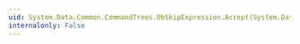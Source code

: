 ```yaml
---
uid: System.Data.Common.CommandTrees.DbSkipExpression.Accept(System.Data.Common.CommandTrees.DbExpressionVisitor)
internalonly: False
---
```

